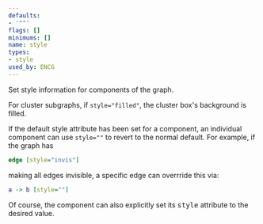 ```yaml
---
defaults:
- '""'
flags: []
minimums: []
name: style
types:
- style
used_by: ENCG
---
```

Set style information for components of the graph.

For cluster subgraphs, if `style="filled"`, the cluster box's background is
filled.

If the default style attribute has been set for a component, an individual
component can use `style=""` to revert to the normal default. For example, if
the graph has

```dot
edge [style="invis"]
```

making all edges invisible, a specific edge can overrride this via:

```dot
a -> b [style=""]
```

Of course, the component can also explicitly set its <TT>style</TT> attribute to the desired value.
